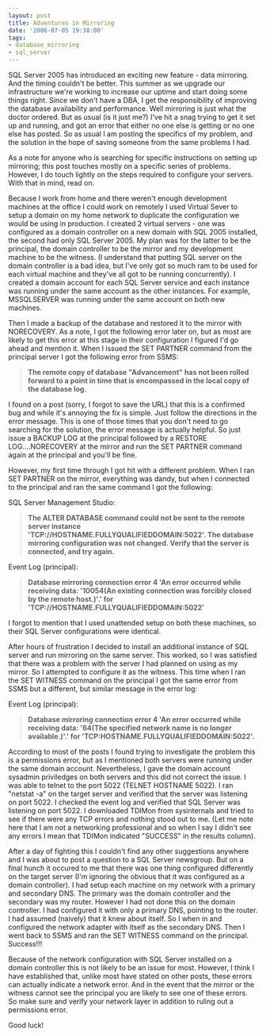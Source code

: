 ```yaml
---
layout: post
title: Adventures in Mirroring
date: '2006-07-05 19:38:00'
tags:
- database_mirroring
- sql_server
---
```


SQL Server 2005 has introduced an exciting new feature - data mirroring. And the timing couldn't be better. This summer as we upgrade our infrastructure we're working to increase our uptime and start doing some things right. Since we don't have a DBA, I get the responsibility of improving the database availability and performance. Well mirroring is just what the doctor ordered. But as usual (is it just me?) I've hit a snag trying to get it set up and running, and got an error that either no one else is getting or no one else has posted. So as usual I am posting the specifics of my problem, and the solution in the hope of saving someone from the same problems I had.

As a note for anyone who is searching for specific instructions on setting up mirroring; this post touches mostly on a specific series of problems. However, I do touch lightly on the steps required to configure your servers. With that in mind, read on.

Because I work from home and there weren't enough development machines at the office I could work on remotely I used Virtual Sever to setup a domain on my home network to duplicate the configuration we would be using in production. I created 2 virtual servers - one was configured as a domain controller on a new domain with SQL 2005 installed, the second had only SQL Server 2005. My plan was for the latter to be the principal, the domain controller to be the mirror and my development machine to be the witness. (I understand that putting SQL server on the domain controller is a bad idea, but I've only got so much ram to be used for each virtual machine and they've all got to be running concurrently). I created a domain account for each SQL Server service and each instance was running under the same account as the other instances. For example, MSSQLSERVER was running under the same account on both new machines.

Then I made a backup of the database and restored it to the mirror with NORECOVERY. As a note, I got the following error later on, but as most are likely to get this error at this stage in their configuration I figured I'd go ahead and mention it. When I issued the SET PARTNER command from the principal server I got the following error from SSMS:

> **The remote copy of database "Advancement" has not been rolled forward to a point in time that is encompassed in the local copy of the database log.**

I found on a post (sorry, I forgot to save the URL) that this is a confirmed bug and while it's annoying the fix is simple. Just follow the directions in the error message. This is one of those times that you don't need to go searching for the solution, the error message is actually helpful. So just issue a BACKUP LOG at the principal followed by a RESTORE LOG....NORECOVERY at the mirror and run the SET PARTNER command again at the principal and you'll be fine.

However, my first time through I got hit with a different problem. When I ran SET PARTNER on the mirror, everything was dandy, but when I connected to the principal and ran the same command I got the following:

SQL Server Management Studio:

> **The ALTER DATABASE command could not be sent to the remote server instance 'TCP://HOSTNAME.FULLYQUALIFIEDDOMAIN:5022'. The database mirroring configuration was not changed. Verify that the server is connected, and try again.**

Event Log (principal):

> **Database mirroring connection error 4 'An error occurred while receiving data: '10054(An existing connection was forcibly closed by the remote host.)'.' for 'TCP://HOSTNAME.FULLYQUALIFIEDDOMAIN:5022'**

I forgot to mention that I used unattended setup on both these machines, so their SQL Server configurations were identical.

After hours of frustration I decided to install an additional instance of SQL server and run mirroring on the same server. This worked, so I was satisfied that there was a problem with the server I had planned on using as my mirror. So I attempted to configure it as the witness. This time when I ran the SET WITNESS command on the principal I got the same error from SSMS but a different, but similar message in the error log:

Event Log (principal):

> **Database mirroring connection error 4 'An error occurred while receiving data: '64(The specified network name is no longer available.)'.' for 'TCP:HOSTNAME.FULLYQUALIFIEDDOMAIN:5022'.**


According to most of the posts I found trying to investigate the problem this is a permissions error, but as I mentioned both servers were running under the same domain account. Nevertheless, I gave the domain account sysadmin priviledges on both servers and this did not correct the issue. I was able to telnet to the port 5022 (TELNET HOSTNAME 5022). I ran "netstat -a" on the target server and verified that the server was listening on port 5022. I checked the event log and verified that SQL Server was listening on port 5022. I downloaded TDIMon from sysinternals and tried to see if there were any TCP errors and nothing stood out to me. (Let me note here that I am not a networking professional and so when I say I didn't see any errors I mean that TDIMon indicated "SUCCESS" in the results column).


After a day of fighting this I couldn't find any other suggestions anywhere and I was about to post a question to a SQL Server newsgroup. But on a final hunch it occured to me that there was one thing configured differently on the target server (I'm ignoring the obvious that it was configured as a domain controller). I had setup each machine on my network with a primary and secondary DNS. The primary was the domain controller and the secondary was my router. However I had not done this on the domain controller. I had configured it with only a primary DNS, pointing to the router. I had assumed (naively) that it knew about itself. So I when in and configured the network adapter with itself as the secondary DNS. Then I went back to SSMS and ran the SET WITNESS command on the principal. Success!!!


Because of the network configuration with SQL Server installed on a domain controller this is not likely to be an issue for most. However, I think I have established that, unlike most have stated on other posts, these errors can actually indicate a network error. And in the event that the mirror or the witness cannot see the principal you are likely to see one of these errors. So make sure and verify your network layer in addition to ruling out a permissions error.


Good luck!